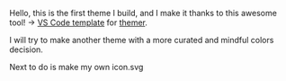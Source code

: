 Hello, this is the first theme I build, and I make it thanks to this awesome tool! -> [VS Code template](https://github.com/mjswensen/themer/tree/master/cli/packages/themer-vscode) for [themer](https://github.com/mjswensen/themer).

I will try to make another theme with a more curated and mindful colors decision.

Next to do is make my own icon.svg
